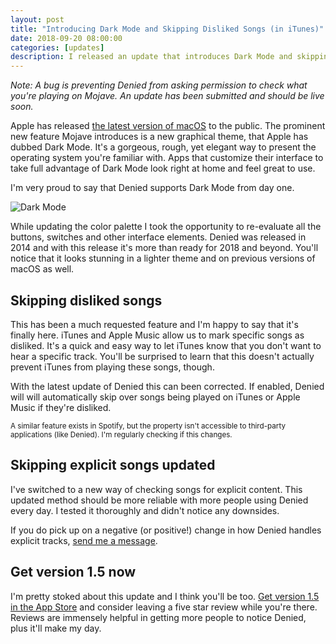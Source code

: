```yaml
---
layout: post
title: "Introducing Dark Mode and Skipping Disliked Songs (in iTunes)"
date: 2018-09-20 08:00:00
categories: [updates]
description: I released an update that introduces Dark Mode and skipping disliked songs.
---
```


<em>Note: A bug is preventing Denied from asking permission to check what you're playing on Mojave. An update has been submitted and should be live soon.</em>

Apple has released [the latest version of macOS](https://www.apple.com/macos/mojave/) to the public. The prominent new feature Mojave introduces is a new graphical theme, that Apple has dubbed Dark Mode. It's a gorgeous, rough, yet elegant way to present the operating system you're familiar with. Apps that customize their interface to take full advantage of Dark Mode look right at home and feel great to use. 

I'm very proud to say that Denied supports Dark Mode from day one.

![Dark Mode](/news/img/macbook-darkmode-with-caption@2x.jpg)

<!-- more -->

While updating the color palette I took the opportunity to re-evaluate all the buttons, switches and other interface elements. Denied was released in 2014 and with this release it's more than ready for 2018 and beyond. You'll notice that it looks stunning in a lighter theme and on previous versions of macOS as well.

## Skipping disliked songs

This has been a much requested feature and I'm happy to say that it's finally here. iTunes and Apple Music allow us to mark specific songs as disliked. It's a quick and easy way to let iTunes know that you don't want to hear a specific track. You'll be surprised to learn that this doesn't actually prevent iTunes from playing these songs, though.

With the latest update of Denied this can been corrected. If enabled, Denied will will automatically skip over songs being played on iTunes or Apple Music if they're disliked.

<small>A similar feature exists in Spotify, but the property isn't accessible to third-party applications (like Denied). I'm regularly checking if this changes.</small>

## Skipping explicit songs updated

I've switched to a new way of checking songs for explicit content. This updated method should be more reliable with more people using Denied every day. I tested it thoroughly and didn't notice any downsides. 

If you do pick up on a negative (or positive!) change in how Denied handles explicit tracks, [send me a message](/support).

## Get version 1.5 now

I'm pretty stoked about this update and I think you'll be too. [Get version 1.5 in the App Store](/appstore) and consider leaving a five star review while you're there. Reviews are immensely helpful in getting more people to notice Denied, plus it'll make my day.
